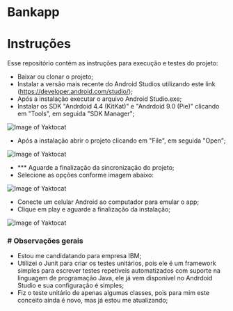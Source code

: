 # Bankapp
# Instruções

Esse repositório contém as instruções para execução e testes do projeto:

- Baixar ou clonar o projeto;
- Instalar a versão mais recente do Android Studios utilizando este link (https://developer.android.com/studio/);
- Após a instalação executar o arquivo Android Studio.exe;
- Instalar os SDK "Andrdoid 4.4 (KitKat)" e "Andrdoid 9.0 (Pie)" clicando em "Tools", em seguida "SDK Manager";

![Image of Yaktocat](https://github.com/Fabioindaia/Imagensinstrucoes/blob/master/AndroidSDK.png)

- Após a instalação abrir o projeto clicando em "File", em seguida "Open";

![Image of Yaktocat](https://github.com/Fabioindaia/Imagensinstrucoes/blob/master/Abrirprojeto.png)

- *** Aguarde a finalização da sincronização do projeto; 
- Selecione as opções conforme imagem abaixo:

![Image of Yaktocat](https://github.com/Fabioindaia/Imagensinstrucoes/blob/master/ConfAndroid.png)

- Conecte um celular Android ao computador para emular o app;
- Clique em play e aguarde a finalização da instalação;

![Image of Yaktocat](https://github.com/Fabioindaia/Imagensinstrucoes/blob/master/AndroidPlay.png)


### # Observações gerais

- Estou me candidatando para empresa IBM;
- Utilizei o Junit para criar os testes unitários, pois ele é um framework simples para escrever testes repetíveis automatizados com suporte na linguagem de programação Java, ele já vem disponível no Andrdoid Studio e sua configuração é simples;
- Fiz o teste unitário de apenas algumas classes, pois para mim este conceito ainda é novo, mas já estou me atualizando;